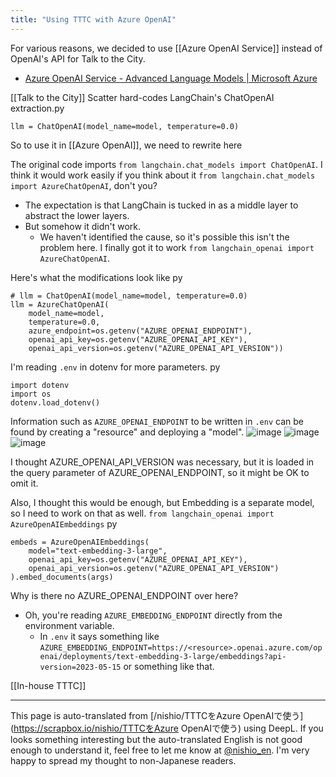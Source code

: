 ```yaml
---
title: "Using TTTC with Azure OpenAI"
---
```


For various reasons, we decided to use [[Azure OpenAI Service]] instead of OpenAI's API for Talk to the City.
- [Azure OpenAI Service - Advanced Language Models | Microsoft Azure](https://azure.microsoft.com/ja-jp/products/ai-services/openai-service)

[[Talk to the City]] Scatter hard-codes LangChain's ChatOpenAI
extraction.py

```
llm = ChatOpenAI(model_name=model, temperature=0.0)
```


So to use it in [[Azure OpenAI]], we need to rewrite here

The original code imports `from langchain.chat_models import ChatOpenAI`.
I think it would work easily if you think about it `from langchain.chat_models import AzureChatOpenAI`, don't you?
- The expectation is that LangChain is tucked in as a middle layer to abstract the lower layers.
- But somehow it didn't work.
    - We haven't identified the cause, so it's possible this isn't the problem here.
I finally got it to work `from langchain_openai import AzureChatOpenAI`.

Here's what the modifications look like
py

```
# llm = ChatOpenAI(model_name=model, temperature=0.0)
llm = AzureChatOpenAI(
    model_name=model, 
    temperature=0.0,
    azure_endpoint=os.getenv("AZURE_OPENAI_ENDPOINT"),
    openai_api_key=os.getenv("AZURE_OPENAI_API_KEY"),
    openai_api_version=os.getenv("AZURE_OPENAI_API_VERSION"))
```

I'm reading `.env` in dotenv for more parameters.
py

```
import dotenv
import os
dotenv.load_dotenv()
```

Information such as `AZURE_OPENAI_ENDPOINT` to be written in `.env` can be found by creating a "resource" and deploying a "model".
![image](https://gyazo.com/65f74e64e4b97696fd5abe034c27e721/thumb/1000)
![image](https://gyazo.com/0eb102394a58bfdb35d4d1108a4fbe8f/thumb/1000)
![image](https://gyazo.com/23a267e6425dd5da9279dcc21b62d6c6/thumb/1000)

I thought AZURE_OPENAI_API_VERSION was necessary, but it is loaded in the query parameter of AZURE_OPENAI_ENDPOINT, so it might be OK to omit it.

Also, I thought this would be enough, but Embedding is a separate model, so I need to work on that as well.
`from langchain_openai import AzureOpenAIEmbeddings`
py

```
embeds = AzureOpenAIEmbeddings(
    model="text-embedding-3-large",
    openai_api_key=os.getenv("AZURE_OPENAI_API_KEY"),
    openai_api_version=os.getenv("AZURE_OPENAI_API_VERSION")
).embed_documents(args)
```

Why is there no AZURE_OPENAI_ENDPOINT over here?
- Oh, you're reading `AZURE_EMBEDDING_ENDPOINT` directly from the environment variable.
    - In `.env` it says something like `AZURE_EMBEDDING_ENDPOINT=https://<resource>.openai.azure.com/openai/deployments/text-embedding-3-large/embeddings?api- version=2023-05-15` or something like that.


[[In-house TTTC]]

---
This page is auto-translated from [/nishio/TTTCをAzure OpenAIで使う](https://scrapbox.io/nishio/TTTCをAzure OpenAIで使う) using DeepL. If you looks something interesting but the auto-translated English is not good enough to understand it, feel free to let me know at [@nishio_en](https://twitter.com/nishio_en). I'm very happy to spread my thought to non-Japanese readers.